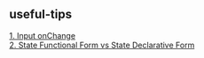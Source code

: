 ## useful-tips

[1. Input onChange](https://github.com/mlyk1234/useful-tips/blob/main/input-onChange.md)  
[2. State Functional Form vs State Declarative Form](https://github.com/mlyk1234/useful-tips/blob/main/declarative-and-functional-state.md)  
